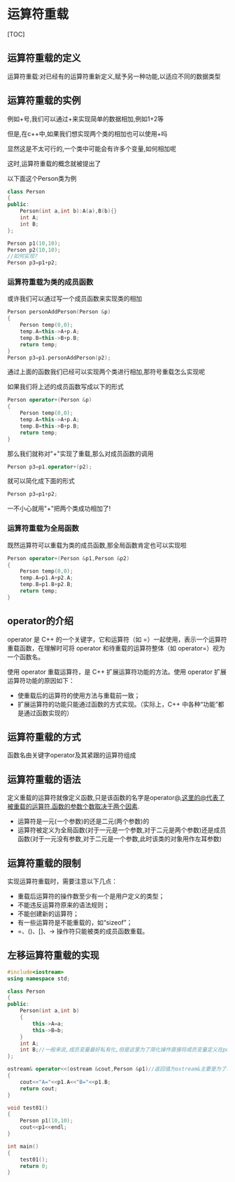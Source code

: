 # 运算符重载

[TOC]



## 运算符重载的定义

运算符重载:对已经有的运算符重新定义,赋予另一种功能,以适应不同的数据类型

## 运算符重载的实例

例如+号,我们可以通过+来实现简单的数据相加,例如1+2等

但是,在c++中,如果我们想实现两个类的相加也可以使用+吗

显然这是不太可行的,一个类中可能会有许多个变量,如何相加呢

这时,运算符重载的概念就被提出了

以下面这个Person类为例

```c++
class Person
{
public:
    Person(int a,int b):A(a),B(b){}
    int A;
    int B;
};

Person p1(10,10);
Person p2(10,10);
//如何实现?
Person p3=p1+p2;
```

### 运算符重载为类的成员函数

或许我们可以通过写一个成员函数来实现类的相加

```c++
Person personAddPerson(Person &p)
{
    Person temp(0,0);
    temp.A=this->A+p.A;
    temp.B=this->B+p.B;
    return temp;
}
Person p3=p1.personAddPerson(p2);
```

通过上面的函数我们已经可以实现两个类进行相加,那符号重载怎么实现呢

如果我们将上述的成员函数写成以下的形式

```c++
Person operator+(Person &p)
{
    Person temp(0,0);
    temp.A=this->A+p.A;
    temp.B=this->B+p.B;
    return temp;
}
```

那么我们就称对"+"实现了重载,那么对成员函数的调用

```c++
Person p3=p1.operator+(p2);
```

就可以简化成下面的形式

```c++
Person p3=p1+p2;
```

一不小心就用"+"把两个类成功相加了!

### 运算符重载为全局函数

既然运算符可以重载为类的成员函数,那全局函数肯定也可以实现啦

```c++
Person operator+(Person &p1,Person &p2)
{
    Person temp(0,0);
    temp.A=p1.A+p2.A;
    temp.B=p1.B+p2.B;
    return temp;
}
```

## operator的介绍

operator 是 C++ 的一个关键字，它和运算符（如 =）一起使用，表示一个运算符重载函数，在理解时可将 operator 和待重载的运算符整体（如 operator=）视为一个函数名。

使用 operator 重载运算符，是 C++ 扩展运算符功能的方法。使用 operator 扩展运算符功能的原因如下：

- 使重载后的运算符的使用方法与重载前一致；
- 扩展运算符的功能只能通过函数的方式实现。（实际上，C++ 中各种“功能”都是通过函数实现的）

## 运算符重载的方式

函数名由关键字operator及其紧跟的运算符组成

## 运算符重载的语法

定义重载的运算符就像定义函数,只是该函数的名字是operator@,这里的@代表了被重载的运算符.函数的参数个数取决于两个因素.

- 运算符是一元(一个参数)的还是二元(两个参数)的
- 运算符被定义为全局函数(对于一元是一个参数,对于二元是两个参数)还是成员函数(对于一元没有参数,对于二元是一个参数,此时该类的对象用作左耳参数)

## 运算符重载的限制

实现运算符重载时，需要注意以下几点：

- 重载后运算符的操作数至少有一个是用户定义的类型；
- 不能违反运算符原来的语法规则；
- 不能创建新的运算符；
- 有一些运算符是不能重载的，如“sizeof”；
- =、()、[]、-> 操作符只能被类的成员函数重载。

## 左移运算符重载的实现

```c++
#include<iostream>
using namespace std;

class Person
{
public:
    Person(int a,int b)
    {
        this->A=a;
        this->B=b;
    }
    int A;
    int B;//一般来说,成员变量最好私有化,但是这里为了简化操作直接将成员变量定义在public下
};

ostream& operator<<(ostream &cout,Person &p1)//返回值为ostream&主要是为了可以在后面无限的拼接"<<"
{
    cout<<"A="<<p1.A<<"B="<<p1.B;
    return cout;
}

void test01()
{
    Person p1(10,10);
    cout<<p1<<endl;
}

int main()
{
    test01();
    return 0;
}
```

